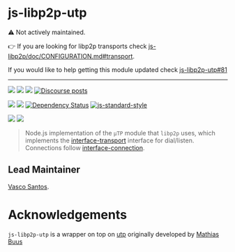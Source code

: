 # js-libp2p-utp

:warning: Not actively maintained.

👉 If you are looking for libp2p transports check [js-libp2p/doc/CONFIGURATION.md#transport](https://github.com/libp2p/js-libp2p/blob/master/doc/CONFIGURATION.md#transport).

If you would like to help getting this module updated check [js-libp2p-utp#81](https://github.com/libp2p/js-libp2p-utp/pull/81)

---

[![](https://img.shields.io/badge/made%20by-Protocol%20Labs-blue.svg?style=flat-square)](http://protocol.ai)
[![](https://img.shields.io/badge/project-libp2p-yellow.svg?style=flat-square)](http://libp2p.io/)
[![](https://img.shields.io/badge/freenode-%23libp2p-yellow.svg?style=flat-square)](http://webchat.freenode.net/?channels=%23libp2p)
[![Discourse posts](https://img.shields.io/discourse/https/discuss.libp2p.io/posts.svg)](https://discuss.libp2p.io)

[![](https://img.shields.io/codecov/c/github/libp2p/js-libp2p-utp.svg?style=flat-square)](https://codecov.io/gh/libp2p/js-libp2p-utp)
[![](https://img.shields.io/travis/libp2p/js-libp2p-utp.svg?branch=master)](https://travis-ci.com/libp2p/js-libp2p-utp)
[![Dependency Status](https://david-dm.org/libp2p/js-libp2p-utp.svg?style=flat-square)](https://david-dm.org/libp2p/js-libp2p-utp)
[![js-standard-style](https://img.shields.io/badge/code%20style-standard-brightgreen.svg?style=flat-square)](https://github.com/feross/standard)

![](https://raw.githubusercontent.com/libp2p/interface-connection/master/img/badge.png)
![](https://raw.githubusercontent.com/libp2p/interface-transport/master/img/badge.png)

> Node.js implementation of the `µTP` module that `libp2p` uses, which implements the [interface-transport](https://github.com/libp2p/interface-transport) interface for dial/listen. Connections follow [interface-connection](https://github.com/libp2p/interface-connection).

## Lead Maintainer

[Vasco Santos](https://github.com/vasco-santos).

# Acknowledgements

`js-libp2p-utp` is a wrapper on top on [utp](https://github.com/mafintosh/utp) originally developed by [Mathias Buus](https://github.com/mafintosh)

